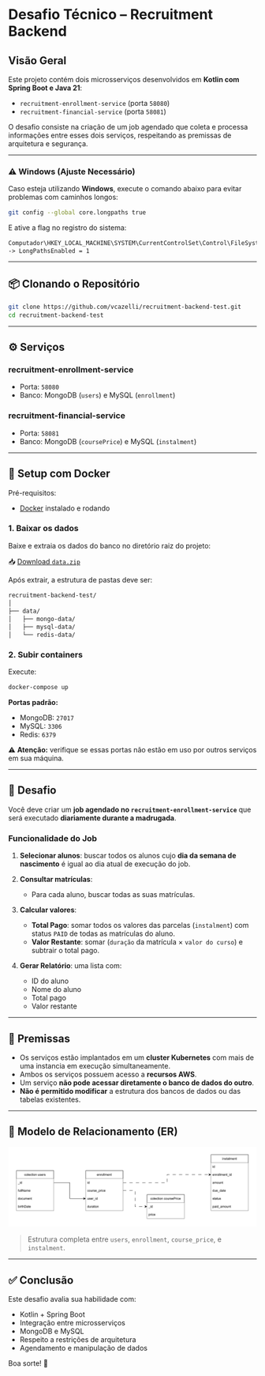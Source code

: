 
# Desafio Técnico – Recruitment Backend

## Visão Geral

Este projeto contém dois microsserviços desenvolvidos em **Kotlin com Spring Boot e Java 21**:

* `recruitment-enrollment-service` (porta `58080`)
* `recruitment-financial-service` (porta `58081`)

O desafio consiste na criação de um job agendado que coleta e processa informações entre esses dois serviços, respeitando as premissas de arquitetura e segurança.

---

### ⚠️ Windows (Ajuste Necessário)

Caso esteja utilizando **Windows**, execute o comando abaixo para evitar problemas com caminhos longos:

```bash
git config --global core.longpaths true
```

E ative a flag no registro do sistema:

```
Computador\HKEY_LOCAL_MACHINE\SYSTEM\CurrentControlSet\Control\FileSystem -> LongPathsEnabled = 1
```
---

## 📦 Clonando o Repositório

```bash
git clone https://github.com/vcazelli/recruitment-backend-test.git
cd recruitment-backend-test
```

---

## ⚙️ Serviços

### recruitment-enrollment-service

* Porta: `58080`
* Banco: MongoDB (`users`) e MySQL (`enrollment`)

### recruitment-financial-service

* Porta: `58081`
* Banco: MongoDB (`coursePrice`) e MySQL (`instalment`)

---

## 🐳 Setup com Docker

Pré-requisitos:

* [Docker](https://www.docker.com/) instalado e rodando

### 1. Baixar os dados

Baixe e extraia os dados do banco no diretório raiz do projeto:

📥 [Download `data.zip`](https://kroton-my.sharepoint.com/:u:/r/personal/vinicius_c_ferreira_kroton_com_br/Documents/Banco%20de%20dados%20-%20teste%20recrutamento/data.zip?csf=1&web=1&e=fNNdya)

Após extrair, a estrutura de pastas deve ser:

```
recruitment-backend-test/
│
├── data/
│   ├── mongo-data/
│   ├── mysql-data/
│   └── redis-data/
```

### 2. Subir containers

Execute:

```bash
docker-compose up
```

**Portas padrão:**

* MongoDB: `27017`
* MySQL: `3306`
* Redis: `6379`

⚠️ **Atenção:** verifique se essas portas não estão em uso por outros serviços em sua máquina.

---

## 🧪 Desafio

Você deve criar um **job agendado no `recruitment-enrollment-service`** que será executado **diariamente durante a madrugada**.

### Funcionalidade do Job

1. **Selecionar alunos**: buscar todos os alunos cujo **dia da semana de nascimento** é igual ao dia atual de execução do job.

2. **Consultar matrículas**:

   * Para cada aluno, buscar todas as suas matrículas.

3. **Calcular valores**:

   * **Total Pago**: somar todos os valores das parcelas (`instalment`) com status `PAID` de todas as matrículas do aluno.
   * **Valor Restante**: somar (`duração` da matrícula × `valor do curso`) e subtrair o total pago.

4. **Gerar Relatório**: uma lista com:

   * ID do aluno
   * Nome do aluno
   * Total pago
   * Valor restante

---

## 🧩 Premissas

* Os serviços estão implantados em um **cluster Kubernetes** com mais de uma instancia em execução simultaneamente.
* Ambos os serviços possuem acesso a **recursos AWS**.
* Um serviço **não pode acessar diretamente o banco de dados do outro**.
* **Não é permitido modificar** a estrutura dos bancos de dados ou das tabelas existentes.

---

## 📄 Modelo de Relacionamento (ER)

![Modelo ER](./docs/er-diagram.svg)

> Estrutura completa entre `users`, `enrollment`, `course_price`, e `instalment`.

---

## ✅ Conclusão

Este desafio avalia sua habilidade com:

* Kotlin + Spring Boot
* Integração entre microsserviços
* MongoDB e MySQL
* Respeito a restrições de arquitetura
* Agendamento e manipulação de dados

Boa sorte! 🚀